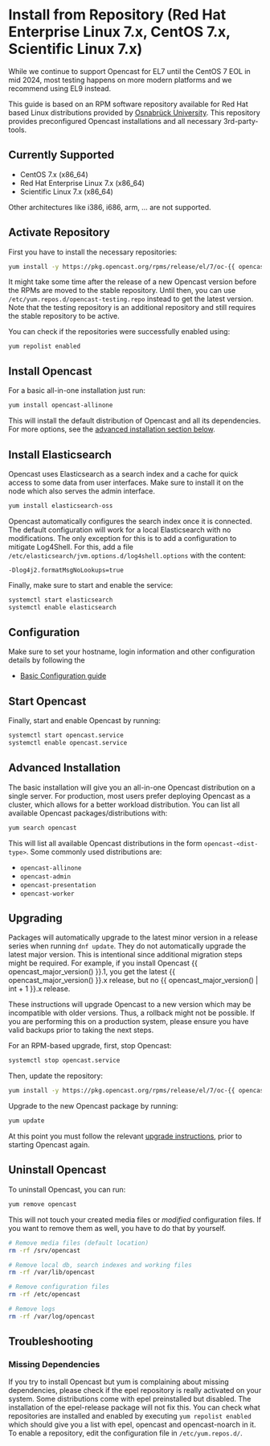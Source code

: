 Install from Repository (Red Hat Enterprise Linux 7.x, CentOS 7.x, Scientific Linux 7.x)
========================================================================================


<div class=warn>
While we continue to support Opencast for EL7 until the CentOS 7 EOL in mid 2024,
most testing happens on more modern platforms and we recommend using EL9 instead.
</div>

This guide is based on an RPM software repository available for Red Hat based Linux distributions provided
by [Osnabrück University](https://uni-osnabrueck.de).
This repository provides preconfigured Opencast installations and all necessary 3rd-party-tools.

Currently Supported
-------------------

- CentOS 7.x (x86\_64)
- Red Hat Enterprise Linux 7.x (x86\_64)
- Scientific Linux 7.x (x86\_64)

Other architectures like i386, i686, arm, … are not supported.


Activate Repository
-------------------

First you have to install the necessary repositories:

```sh
yum install -y https://pkg.opencast.org/rpms/release/el/7/oc-{{ opencast_major_version() }}/noarch/opencast-repository-{{ opencast_major_version() }}-1.el7.noarch.rpm
```

It might take some time after the release of a new Opencast version before the RPMs are moved to the stable repository.
Until then, you can use `/etc/yum.repos.d/opencast-testing.repo` instead to get the latest version.
Note that the testing repository is an additional repository and still requires the stable repository to be active.

You can check if the repositories were successfully enabled using:

```
yum repolist enabled
```


Install Opencast
------------------

For a basic all-in-one installation just run:

```sh
yum install opencast-allinone
```

This will install the default distribution of Opencast and all its dependencies.
For more options, see the [advanced installation section below](#advanced-installation).


Install Elasticsearch
---------------------

Opencast uses Elasticsearch as a search index and a cache for quick access to some data from user interfaces.
Make sure to install it on the node which also serves the admin interface.

```sh
yum install elasticsearch-oss
```

Opencast automatically configures the search index once it is connected.
The default configuration will work for a local Elasticsearch with no modifications.
The only exception for this is to add a configuration to mitigate Log4Shell.
For this, add a file `/etc/elasticsearch/jvm.options.d/log4shell.options` with the content:

```
-Dlog4j2.formatMsgNoLookups=true
```

Finally, make sure to start and enable the service:

```sh
systemctl start elasticsearch
systemctl enable elasticsearch
```


Configuration
-------------

Make sure to set your hostname, login information and other configuration details by following the

- [Basic Configuration guide](../configuration/basic.md)


Start Opencast
--------------

Finally, start and enable Opencast by running:

```sh
systemctl start opencast.service
systemctl enable opencast.service
```


Advanced Installation
---------------------

The basic installation will give you an all-in-one Opencast distribution on a single server.
For production, most users prefer deploying Opencast as a cluster, which allows for a better workload distribution.
You can list all available Opencast packages/distributions with:

```sh
yum search opencast
```

This will list all available Opencast distributions in the form `opencast-<dist-type>`.
Some commonly used distributions are:

- `opencast-allinone`
- `opencast-admin`
- `opencast-presentation`
- `opencast-worker`


Upgrading
---------

Packages will automatically upgrade to the latest minor version in a release series when running `dnf update`.
They do not automatically upgrade the latest major version.
This is intentional since additional migration steps might be required.
For example, if you install Opencast {{ opencast_major_version() }}.1,
you get the latest {{ opencast_major_version() }}.x release,
but no {{ opencast_major_version() | int + 1 }}.x release.

These instructions will upgrade Opencast to a new version which may be incompatible with older versions.
Thus, a rollback might not be possible.
If you are performing this on a production system, please ensure you have valid backups prior to taking the next steps.

For an RPM-based upgrade, first, stop Opencast:

```sh
systemctl stop opencast.service
```

Then, update the repository:

```sh
yum install -y https://pkg.opencast.org/rpms/release/el/7/oc-{{ opencast_major_version() }}/noarch/opencast-repository-{{ opencast_major_version() }}-1.el7.noarch.rpm
```

Upgrade to the new Opencast package by running:

```sh
yum update
```

At this point you must follow the relevant [upgrade instructions](../upgrade.md), prior to starting Opencast again.


Uninstall Opencast
--------------------

To uninstall Opencast, you can run:

```sh
yum remove opencast
```

This will not touch your created media files or *modified* configuration files.
If you want to remove them as well, you have to do that by yourself.

```sh
# Remove media files (default location)
rm -rf /srv/opencast

# Remove local db, search indexes and working files
rm -rf /var/lib/opencast

# Remove configuration files
rm -rf /etc/opencast

# Remove logs
rm -rf /var/log/opencast
```


Troubleshooting
---------------

### Missing Dependencies

If you try to install Opencast but yum is complaining about missing dependencies, please check if the epel repository is
really activated on your system. Some distributions come with epel preinstalled but disabled. The installation of the
epel-release package will not fix this. You can check what repositories are installed and enabled by executing
`yum repolist enabled` which should give you a list with epel, opencast and opencast-noarch in it. To enable a
repository, edit the configuration file in `/etc/yum.repos.d/`.
